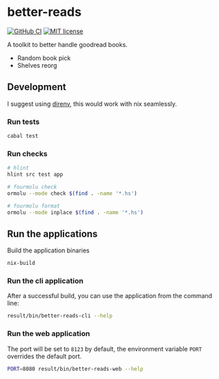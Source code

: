 # better-reads

[![GitHub CI](https://github.com/albertodvp/better-reads/workflows/CI/badge.svg)](https://github.com/albertodvp/better-reads/actions)
[![MIT license](https://img.shields.io/badge/license-MIT-blue.svg)](LICENSE)

A toolkit to better handle goodread books.

- Random book pick
- Shelves reorg

## Development
I suggest using [direnv](https://direnv.net/), this would work with nix seamlessly.

### Run tests
```bash
cabal test
```
### Run checks
```bash
# hlint
hlint src test app

# fourmolu check
ormolu --mode check $(find . -name '*.hs')

# fourmolu format
ormolu --mode inplace $(find . -name '*.hs')
```

## Run the applications
Build the application binaries
```bash
nix-build
```


### Run the cli application
After a successful build, you can use the application from the command line:
```bash
result/bin/better-reads-cli --help
```

### Run the web application
The port will be set to `8123` by default, the environment variable `PORT` overrides the default port.
```bash
PORT=8080 result/bin/better-reads-web --help
```

